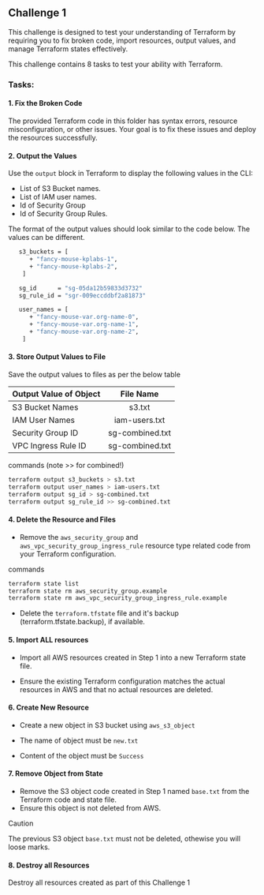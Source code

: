 
## Challenge 1

This challenge is designed to test your understanding of Terraform by requiring you to fix broken code, import resources, output values, and manage Terraform states effectively.

This challenge contains 8 tasks to test your ability with Terraform.

### Tasks:

#### 1. Fix the Broken Code

The provided Terraform code in this folder has syntax errors, resource misconfiguration, or other issues. Your goal is to fix these issues and deploy the resources successfully.

#### 2. Output the Values

Use the `output` block in Terraform to display the following values in the CLI:

* List of S3 Bucket names.
* List of IAM user names.
* Id of Security Group
* Id of Security Group Rules.

The format of the output values should look similar to the code below. The values can be different.

```sh
   s3_buckets = [
      + "fancy-mouse-kplabs-1",
      + "fancy-mouse-kplabs-2",
    ]

   sg_id      = "sg-05da12b59833d3732"
   sg_rule_id = "sgr-009eccddbf2a81873"

   user_names = [
      + "fancy-mouse-var.org-name-0",
      + "fancy-mouse-var.org-name-1",
      + "fancy-mouse-var.org-name-2",
    ]
```

#### 3. Store Output Values to File

Save the output values to files as per the below table

| Output Value of Object  | File Name | 
| :---        |    :----:   | 
| S3 Bucket Names   | s3.txt      | 
| IAM User Names | iam-users.txt    | 
| Security Group ID  | sg-combined.txt        | 
| VPC Ingress Rule ID  | sg-combined.txt       | 

commands (note >> for combined!)
```sh
terraform output s3_buckets > s3.txt
terraform output user_names > iam-users.txt
terraform output sg_id > sg-combined.txt   
terraform output sg_rule_id >> sg-combined.txt
```


#### 4. Delete the Resource and Files

* Remove the `aws_security_group` and `aws_vpc_security_group_ingress_rule` resource type related code from your  Terraform configuration.

commands
```sh
terraform state list
terraform state rm aws_security_group.example
terraform state rm aws_vpc_security_group_ingress_rule.example
```

* Delete the `terraform.tfstate` file and it's backup (terraform.tfstate.backup), if available.

#### 5. Import ALL resources

* Import all AWS resources created in Step 1 into a new Terraform state file. 

* Ensure the existing Terraform configuration matches the actual resources in AWS and that no actual resources are deleted.

#### 6. Create New Resource

* Create a new object in S3 bucket using `aws_s3_object`

* The name of object must be `new.txt`

* Content of the object must be `Success`

#### 7. Remove Object from State

* Remove the S3 object code created in Step 1 named `base.txt` from the Terraform code and state file.
* Ensure this object is not deleted from AWS.

> [!CAUTION]
> The previous S3 object `base.txt` must not be deleted, othewise you will loose marks.


#### 8. Destroy all Resources

Destroy all resources created as part of this Challenge 1